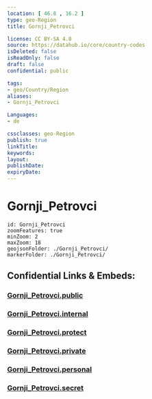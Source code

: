 ```yaml
---
location: [ 46.8 , 16.2 ] 
type: geo-Region
title: Gornji_Petrovci

license: CC BY-SA 4.0
source: https://datahub.io/core/country-codes
isDeleted: false
isReadOnly: false
draft: false
confidential: public

tags:
- geo/Country/Region
aliases:
- Gornji_Petrovci

Languages:
- de

cssclasses: geo-Region
publish: true
linkTitle: 
keywords: 
layout: 
publishDate: 
expiryDate: 
---
```


# Gornji_Petrovci

```leaflet
id: Gornji_Petrovci
zoomFeatures: true 
minZoom: 2 
maxZoom: 18
geojsonFolder: ./Gornji_Petrovci/
markerFolder: ./Gornji_Petrovci/
```


## Confidential Links & Embeds: 

### [Gornji_Petrovci.public](/_public/\Earth\Continent\Europe\Europe~Central\Slovenia\Regions~Slovenia\Pomurska\counties~PomurskaGornji_Petrovci.public.md) 

### [Gornji_Petrovci.internal](/_internal/\Earth\Continent\Europe\Europe~Central\Slovenia\Regions~Slovenia\Pomurska\counties~PomurskaGornji_Petrovci.internal.md) 

### [Gornji_Petrovci.protect](/_protect/\Earth\Continent\Europe\Europe~Central\Slovenia\Regions~Slovenia\Pomurska\counties~PomurskaGornji_Petrovci.protect.md) 

### [Gornji_Petrovci.private](/_private/\Earth\Continent\Europe\Europe~Central\Slovenia\Regions~Slovenia\Pomurska\counties~PomurskaGornji_Petrovci.private.md) 

### [Gornji_Petrovci.personal](/_personal/\Earth\Continent\Europe\Europe~Central\Slovenia\Regions~Slovenia\Pomurska\counties~PomurskaGornji_Petrovci.personal.md) 

### [Gornji_Petrovci.secret](/_secret/\Earth\Continent\Europe\Europe~Central\Slovenia\Regions~Slovenia\Pomurska\counties~PomurskaGornji_Petrovci.secret.md)

